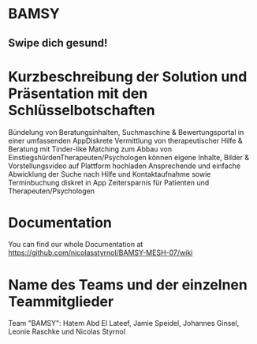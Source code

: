 # BAMSY
## Swipe dich gesund!

# Kurzbeschreibung der Solution und Präsentation mit den Schlüsselbotschaften
Bündelung von Beratungsinhalten, Suchmaschine & Bewertungsportal in einer umfassenden AppDiskrete Vermittlung von therapeutischer Hilfe & Beratung mit Tinder-like Matching zum Abbau von EinstiegshürdenTherapeuten/Psychologen können eigene Inhalte, Bilder & Vorstellungsvideo auf Plattform hochladen Ansprechende und einfache Abwicklung der Suche nach Hilfe und Kontaktaufnahme sowie Terminbuchung diskret in App Zeitersparnis für Patienten und Therapeuten/Psychologen

# Documentation
You can find our whole Documentation at https://github.com/nicolasstyrnol/BAMSY-MESH-07/wiki

# Name des Teams und der einzelnen Teammitglieder
Team "BAMSY": Hatem Abd El Lateef, Jamie Speidel, Johannes Ginsel, Leonie Raschke und Nicolas Styrnol
